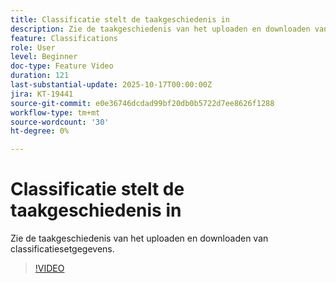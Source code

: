 ```yaml
---
title: Classificatie stelt de taakgeschiedenis in
description: Zie de taakgeschiedenis van het uploaden en downloaden van classificatiesetgegevens.
feature: Classifications
role: User
level: Beginner
doc-type: Feature Video
duration: 121
last-substantial-update: 2025-10-17T00:00:00Z
jira: KT-19441
source-git-commit: e0e36746dcdad99bf20db0b5722d7ee8626f1288
workflow-type: tm+mt
source-wordcount: '30'
ht-degree: 0%

---
```



# Classificatie stelt de taakgeschiedenis in

Zie de taakgeschiedenis van het uploaden en downloaden van classificatiesetgegevens.

>[!VIDEO](https://video.tv.adobe.com/v/3476025/?learn=on&enablevpops)
